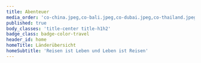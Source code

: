 ```yaml
---
title: Abenteuer
media_order: 'co-china.jpeg,co-bali.jpeg,co-dubai.jpeg,co-thailand.jpeg,image1.jpeg,consulting-2045471_1920.jpg,slide-comp.jpeg'
published: true
body_classes: 'title-center title-h1h2'
badge_class: badge-color-travel
header_id: home
homeTitle: Länderübersicht
homeSubtitle: 'Reisen ist Leben und Leben ist Reisen'
---
```



